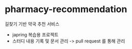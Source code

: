 # pharmacy-recommendation
길찾기 기반 약국 추천 서비스

- japring 복습용 프로젝트
- 스터디 내용 기록 및 문서 관리 -> pull request 를 통해 관리
